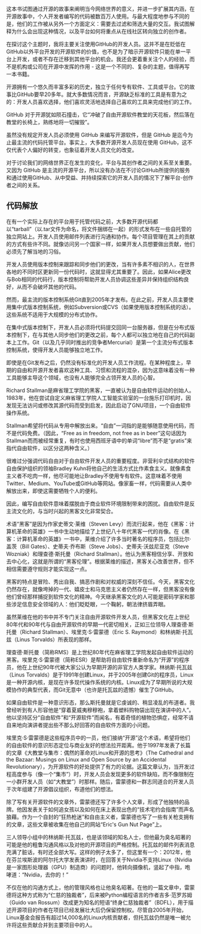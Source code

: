 这本书试图通过开源的故事来阐明当今网络世界的意义，并进一步扩展其内涵，在开源故事中，个人开发者编写的代码被数百万人使用。与最大程度地参与不同的是，他们的工作被从另外一个方面定义：需要去过滤和筛选大量的交互。我试图解释为什么会出现这种情况，以及平台如何将重点从在线社区转向独立的创作者。

在探讨这个主题时，我将主要关注使用GitHub的开发人员。这并不是在贬低在GitHub以外平台开发的开源软件的价值，也不是为了暗示开源软件只能在单一平台上开发，或者不存在迁移到其他平台的机会。我还会更着重关注个人的经验，而不是机构或公司在开源中发挥的作用 - 这是一个不同的、复杂的主题，值得再写一本书籍。

开源拥有一个悠久而丰富多彩的历史，独立于任何专有软件、工具或平台。它的故事比GitHub要早20多年。就大多数情况而言，开源缺乏标准的工具是有意为之的：开发人员喜欢选择，他们喜欢灵活地选择自己喜欢的工具来完成他们的工作。

GitHub 对于开源犹如陨石撞击，它“冲破了自由开源软件教堂的天花板，然后落在教堂的长椅上，熟练地将一切摧毁”。

虽然没有规定开发人员必须使用 GitHub 来编写开源软件，但是 GitHub 是迄今为止最主流的代码托管平台。事实上，大多数开源开发人员现在使用 GitHub，这不仅代表个人偏好的转变，也象征着开发人员文化的改变。

对于讨论我们的网络世界正在发生的变化，平台与其创作者之间的关系至关重要。又因为 GitHub 是主流的开源平台，所以没有办法在不讨论GitHub所提供的服务和通过使用GitHub、从中受益、并持续探索它的开发人员的情况下了解平台-创作者之间的关系。

<H2>代码解放</H2>

在有一个实际上存在的平台用于托管代码之前，大多数开源代码都以“tarball”（以.tar文件为命名，将文件捆绑在一起）的形式发布在一些自托管的独立网站上。开发人员使用邮件列表进行沟通和协作。每个项目管理在其上的贡献的方式有些许不同。就像访问另一个国家一样，如果开发人员想要做出贡献，他们必须先了解当地的习俗。

开发人员使用版本控制来跟踪和同步他们的更改，当有许多素不相识的人，在世界各地的不同时区更新同一份代码时，这就显得尤其重要了。因此，如果Alice更改与Bob相同的代码行，版本控制将帮助开发人员协调这些差异并保持组织结构良好，从而不会破坏其他的代码。

然而，最主流的版本控制系统Git直到2005年才发布。在此之前，开发人员主要使用集中式版本控制系统，例如Subversion或CVS（如果使用版本控制系统的话）。这些系统不适用于大规模的分布式协作。

在集中式版本控制下，开发人员必须将代码提交回同一台服务器，但是在分布式版本控制下，在与其他人同步他们的更改之前，每个人都可以独立地在自己的代码副本上工作。Git（以及几乎同时推出的竞争者Mercurial）是第一个主流分布式版本控制系统，使得开发人员能够独立地工作。

即使是在Git发布之后，仍然没有标准化的开发人员工作流程。在某种程度上，早期的自由和开源开发者喜欢这种工具、习惯和流程的混杂，因为这意味着没有一种工具能够主导这个领域，也没有人能够完全占领开发人员的心智。

Richard Stallman是麻省理工学院的黑客，一直被认为是自由软件运动的创始人。1983年，他在尝试自定义麻省理工学院人工智能实验室的一台施乐打印机时，因发现无法访问或修改其源代码而受到启发，因此启动了GNU项目，一个自由软件操作系统。

Stallman希望将代码从专用中解放出来。“自由”一词指的是能够随意使用代码，而不是代码免费。（因此，“Free as in freedom, not free as in beer”这句话因为Stallman而而被经常重复，有时也使用西班牙语中的单词“libre”而不是“gratis”来指代自由软件，以区分这两种含义。）

很难过分强调代码自由对于自由软件开发人员的重要程度。非营利伞式结构的软件自由保护组织的领袖Bradley Kuhn将他自己的生活方式比作素食主义。就像素食主义者不吃肉一样，他尽可能地让Bradley不使用专有软件。这意味着不使用Twitter、Medium、YouTube或GitHub等网站。像家畜一样，代码需要从人类中解放出来，即使这需要牺牲个人的便利。

因此，编写自由软件意味着摆脱由于商业软件环境限制带来的困扰。自由软件是反主流文化的，与当时兴起的黑客文化非常契合。

术语“黑客”是因为作家史蒂文·莱维（Steven Levy）而流行起来，他在《黑客：计算机革命的英雄》一书中生动地描绘了上世纪八十年代黑客一代的肖像。在《黑客：计算机革命的英雄》一书中，莱维介绍了许多当时著名的程序员，包括比尔·盖茨（Bill Gates）、史蒂夫·乔布斯（Steve Jobs）、史蒂夫·沃兹尼亚克（Steve Wozniak）和理查德·斯托曼（Richard Stallman）。他认为黑客相信分享、开放和去中心化，这就是所谓的“黑客伦理”。根据莱维的描述，黑客关心改善世界，但不相信需要遵守规则才能实现这一点。

黑客的特点是冒险、秀出自我、搞恶作剧和对权威的深刻不信任。今天，黑客文化仍然存在，就像垮掉的一代、嬉皮士和马克思主义者仍然存在一样，但黑客没有像他们曾经那样捕捉到软件文化的精神。今天继承黑客文化的人可能是密码学家和那些涉足信息安全领域的人：他们眨眨眼，一个鞠躬，朝法律挤眉弄眼。

虽然莱维在他的书中并不专门关注自由开源软件开发人员，但黑客文化在上世纪80年代和90年代与自由开源软件的早期一代密切相关，正如三位领导人理查德·斯托曼（Richard Stallman）、埃里克·S·雷蒙德（Eric S. Raymond）和林纳斯·托瓦兹（Linus Torvalds）所表现的那样。

理查德·斯托曼（简称RMS）是上世纪80年代在麻省理工学院发起自由软件运动的黑客。埃里克·S·雷蒙德（简称ESR）是帮助将自由软件重新命名为“开源”的程序员，他在上世纪90年代被大家公认为早期开源的非官方人类学家。林纳斯·托瓦兹（Linus Torvalds）是于1991年创建Linux，并于2005年创建Git的程序员，Linux是一种开源内核，是现在许多现代操作系统的内核。Linux成为了早期所说的大规模协作的典型代表，而Git无意中（也许是托瓦兹的遗憾）催生了GitHub。

如果自由软件是一种意识形态，那么斯托曼就是它虔诚的、稍显凌乱的布道者。我曾经听到有人形容他是“穿着夏威夷穆穆袍，拿着塑料购物袋出现在演讲中的人”。他以坚持区分“自由软件”和“开源软件”而闻名，有着奇怪的植物恐惧症，经常不请自来地向演讲者提出些不那么好回答的自由软件方面的小问题。

埃里克·S·雷蒙德是这些程序员中的一员，他们接纳“开源”这个术语，希望将他们的自由软件的意识形态定位与商业友好的想法拉开距离。他于1997年发表了长篇的文章《大教堂与集市：偶然的革命对Linux和开源的思考》（The Cathedral and the Bazaar: Musings on Linux and Open Source by an Accidental Revolutionary），为开源软件的好处提供了有力的论据。这篇文章认为，当开发过程高度参与（像一个“集市”）时，开发人员会发现更多的软件缺陷，而不像限制在一小群开发人员（如“大教堂”）时那样。随后，雷蒙德和一群志同道合的开发人员于次年组建了开源倡议组织，布道他们的想法。

除了写有关开源软件的文章外，雷蒙德还写了许多个人文章，形成了他独特的品牌。他因发表关于如何追女孩以及如何在床上表现出色的“技术宅约会指南”而声名狼藉。作为一个自封的“狂热枪迷”和自由主义者，雷蒙德也写了一些有关枪支拥有的文章，这些文章被收集在他自己的网站“Eric's Gun Nut Page”上。

三人领导小组中的林纳斯·托瓦兹，也是该领域的知名人士，但他最为臭名昭著的可能是他的粗鲁沟通风格以及对他的开源项目的严格控制。托瓦兹的邮件列表消息充满了脏话，有时还全部大写。这样的例子太多了，但这里有一个：2012年，他在芬兰埃斯波的阿尔托大学发表演讲时，在回答关于Nvidia不支持Linux（Nvidia是一家图形处理器（GPU）制造商）的问题时，他转向摄像机，竖起了中指，咆哮道：“Nvidia，去你的！”

不仅在他的沟通方式上，他的管理风格也让他臭名昭著。在他的一篇文章中，雷蒙德将这种方式称为“仁慈的独裁者”，后来被Python编程语言的作者吉多·范罗苏姆（Guido van Rossum）改成更为知名的短语“终身仁慈独裁者”（BDFL），用于描述开源项目的作者在项目已经发展壮大后仍保留控制权。尽管自2005年开始，Linux基金会报告有超过14,000名的Linux内核贡献者，但托瓦兹仍然是唯一被允许将这些贡献合并到主要项目中的人。
